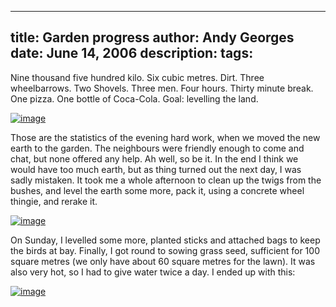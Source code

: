 -----
title:  Garden progress
author: Andy Georges
date: June 14, 2006
description: 
tags: 
-----







Nine thousand five hundred kilo. Six cubic metres. Dirt. Three
wheelbarrows. Two Shovels. Three men. Four hours. Thirty minute break.
One pizza. One bottle of Coca-Cola. Goal: levelling the land.


[![image](0372DFEF-0D20-4977-B97A-77B7523FFE77-1.jpg)](http://www.flickr.com/photos/itkovian/163809973/)


Those are the statistics of the evening hard work, when we moved the new
earth to the garden. The neighbours were friendly enough to come and
chat, but none offered any help. Ah well, so be it. In the end I think
we would have too much earth, but as thing turned out the next day, I
was sadly mistaken. It took me a whole afternoon to clean up the twigs
from the bushes, and level the earth some more, pack it, using a
concrete wheel thingie, and rerake it.


[![image](0372DFEF-0D20-4977-B97A-77B7523FFE77-2.jpg)](http://www.flickr.com/photos/itkovian/165551236/)


On Sunday, I levelled some more, planted sticks and attached bags to
keep the birds at bay. Finally, I got round to sowing grass seed,
sufficient for 100 square metres (we only have about 60 square metres
for the lawn). It was also very hot, so I had to give water twice a day.
I ended up with this:


[![image](0372DFEF-0D20-4977-B97A-77B7523FFE77-3.jpg)](http://www.flickr.com/photos/itkovian/165552004/)




